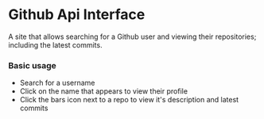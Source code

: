 # Github Api Interface
A site that allows searching for a Github user and viewing their repositories; including the latest commits.

### Basic usage
- Search for a username
- Click on the name that appears to view their profile
- Click the bars icon next to a repo to view it's description and latest commits